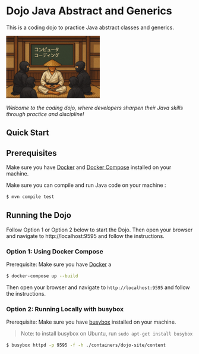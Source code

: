 # Dojo Java Abstract and Generics

This is a coding dojo to practice Java abstract classes and generics.

<img src="./containers/dojo-site/content/images/dojo-no-theme.png" alt="Dojo with ninjas ready to fight" width="50%">

*Welcome to the coding dojo, where developers sharpen their Java skills through practice and discipline!*

## Quick Start

## Prerequisites

Make sure you have [Docker](https://docs.docker.com/get-docker/) and [Docker Compose](https://docs.docker.com/compose/install/) installed on your machine.

Make sure you can compile and run Java code on your machine :

```bash 
$ mvn compile test
```

## Running the Dojo

Follow Option 1 or Option 2 below to start the Dojo.
Then open your browser and navigate to http://localhost:9595 and follow the instructions.

### Option 1: Using Docker Compose

Prerequisite: Make sure you have [Docker](https://docs.docker.com/get-docker/) a

```bash
$ docker-compose up --build
```

Then open your browser and navigate to `http://localhost:9595` and follow the instructions.

### Option 2: Running Locally with busybox

Prerequisite: Make sure you have [busybox](https://busybox.net/) installed on your machine.
> Note: to install busybox on Ubuntu, run `sudo apt-get install busybox`


```bash
$ busybox httpd -p 9595 -f -h ./containers/dojo-site/content
```
